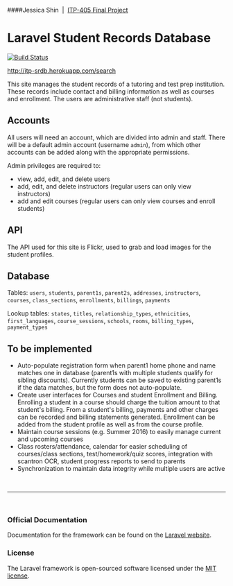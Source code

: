 ####Jessica Shin &nbsp;|&nbsp; [ITP-405 Final Project](http://itpweb.herokuapp.com/assignments/405-final-project)
# Laravel Student Records Database
[![Build Status](https://travis-ci.org/jessicashin/itp405-final-project.svg?branch=master)](https://travis-ci.org/jessicashin/itp405-final-project)

http://itp-srdb.herokuapp.com/search

This site manages the student records of a tutoring and test prep institution. These records include contact and billing information as well as courses and enrollment. The users are administrative staff (not students).

## Accounts

All users will need an account, which are divided into admin and staff. There will be a default admin account (username `admin`), from which other accounts can be added along with the appropriate permissions.

Admin privileges are required to:
+ view, add, edit, and delete users
+ add, edit, and delete instructors (regular users can only view instructors)
+ add and edit courses (regular users can only view courses and enroll students)

## API

The API used for this site is Flickr, used to grab and load images for the student profiles.

## Database

Tables: `users`, `students`, `parent1s`, `parent2s`, `addresses`, `instructors`, `courses`, `class_sections`, `enrollments`, `billings`, `payments`

Lookup tables: `states`, `titles`, `relationship_types`, `ethnicities`, `first_languages`, `course_sessions`, `schools`, `rooms`, `billing_types`, `payment_types`

## To be implemented
+ Auto-populate registration form when parent1 home phone and name matches one in database (parent1s with multiple students qualify for sibling discounts). Currently students can be saved to existing parent1s if the data matches, but the form does not auto-populate.
+ Create user interfaces for Courses and student Enrollment and Billing. Enrolling a student in a course should charge the tuition amount to that student's billing. From a student's billing, payments and other charges can be recorded and billing statements generated. Enrollment can be added from the student profile as well as from the course profile.
+ Maintain course sessions (e.g. Summer 2016) to easily manage current and upcoming courses
+ Class rosters/attendance, calendar for easier scheduling of courses/class sections, test/homework/quiz scores, integration with scantron OCR, student progress reports to send to parents
+ Synchronization to maintain data integrity while multiple users are active

<br><hr><br>

### Official Documentation

Documentation for the framework can be found on the [Laravel website](http://laravel.com/docs).

### License

The Laravel framework is open-sourced software licensed under the [MIT license](http://opensource.org/licenses/MIT).
